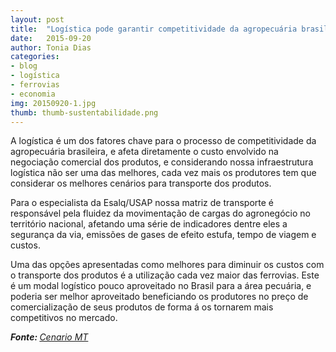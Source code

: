 ```yaml
---
layout: post
title:  "Logística pode garantir competitividade da agropecuária brasileira"
date:   2015-09-20
author: Tonia Dias
categories: 
- blog
- logística
- ferrovias
- economia
img: 20150920-1.jpg
thumb: thumb-sustentabilidade.png
---
```


A logística é um dos fatores chave para o processo de competitividade da agropecuária brasileira, e afeta diretamente o custo envolvido na negociação comercial dos produtos, e considerando nossa infraestrutura logística não ser uma das melhores, cada vez mais os produtores tem que considerar os melhores cenários para transporte dos produtos. <!--more-->

Para o especialista da Esalq/USAP nossa matriz de transporte é responsável pela fluidez da movimentação de cargas do agronegócio no território nacional, afetando uma série de indicadores dentre eles a segurança da via, emissões de gases de efeito estufa, tempo de viagem e custos.

Uma das opções apresentadas como melhores para diminuir os custos com o transporte dos produtos é a utilização cada vez maior das ferrovias. Este é um modal logístico pouco aproveitado no Brasil para a área pecuária, e poderia ser melhor aproveitado beneficiando os produtores no preço de comercialização de seus produtos de forma á os tornarem mais competitivos no mercado.

<i><b>Fonte: </b><a href="http://www.cenariomt.com.br/noticia/473121/logistica-pode-garantir-competitividade-da-agropecuaria-brasileira.html">Cenario MT</a></i>